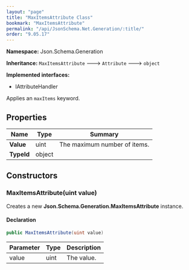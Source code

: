 ```yaml
---
layout: "page"
title: "MaxItemsAttribute Class"
bookmark: "MaxItemsAttribute"
permalink: "/api/JsonSchema.Net.Generation/:title/"
order: "9.05.17"
---
```

**Namespace:** Json.Schema.Generation

**Inheritance:**
`MaxItemsAttribute`
 🡒 
`Attribute`
 🡒 
`object`

**Implemented interfaces:**

- IAttributeHandler

Applies an `maxItems` keyword.

## Properties

| Name | Type | Summary |
|---|---|---|
| **Value** | uint | The maximum number of items. |
| **TypeId** | object |  |
## Constructors

### MaxItemsAttribute(uint value)

Creates a new **Json.Schema.Generation.MaxItemsAttribute** instance.

#### Declaration

```c#
public MaxItemsAttribute(uint value)
```
| Parameter | Type | Description |
|---|---|---|
| value | uint | The value. |

